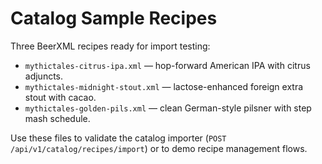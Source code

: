 # Catalog Sample Recipes

Three BeerXML recipes ready for import testing:

- `mythictales-citrus-ipa.xml` — hop-forward American IPA with citrus adjuncts.
- `mythictales-midnight-stout.xml` — lactose-enhanced foreign extra stout with cacao.
- `mythictales-golden-pils.xml` — clean German-style pilsner with step mash schedule.

Use these files to validate the catalog importer (`POST /api/v1/catalog/recipes/import`) or to demo recipe management flows.
